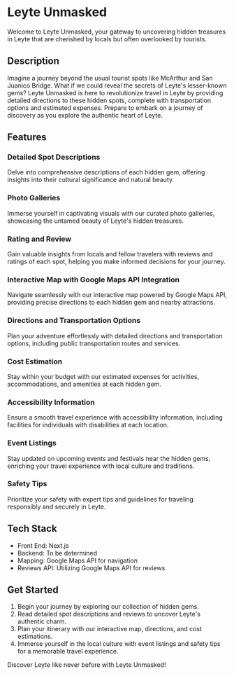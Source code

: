 # Leyte Unmasked

Welcome to Leyte Unmasked, your gateway to uncovering hidden treasures in Leyte that are cherished by locals but often overlooked by tourists.

## Description

Imagine a journey beyond the usual tourist spots like McArthur and San Juanico Bridge. What if we could reveal the secrets of Leyte's lesser-known gems? Leyte Unmasked is here to revolutionize travel in Leyte by providing detailed directions to these hidden spots, complete with transportation options and estimated expenses. Prepare to embark on a journey of discovery as you explore the authentic heart of Leyte.

## Features

### Detailed Spot Descriptions

Delve into comprehensive descriptions of each hidden gem, offering insights into their cultural significance and natural beauty.

### Photo Galleries

Immerse yourself in captivating visuals with our curated photo galleries, showcasing the untamed beauty of Leyte's hidden treasures.

### Rating and Review

Gain valuable insights from locals and fellow travelers with reviews and ratings of each spot, helping you make informed decisions for your journey.

### Interactive Map with Google Maps API Integration

Navigate seamlessly with our interactive map powered by Google Maps API, providing precise directions to each hidden gem and nearby attractions.

### Directions and Transportation Options

Plan your adventure effortlessly with detailed directions and transportation options, including public transportation routes and services.

### Cost Estimation

Stay within your budget with our estimated expenses for activities, accommodations, and amenities at each hidden gem.

### Accessibility Information

Ensure a smooth travel experience with accessibility information, including facilities for individuals with disabilities at each location.

### Event Listings

Stay updated on upcoming events and festivals near the hidden gems, enriching your travel experience with local culture and traditions.

### Safety Tips

Prioritize your safety with expert tips and guidelines for traveling responsibly and securely in Leyte.

## Tech Stack

- Front End: Next.js
- Backend: To be determined
- Mapping: Google Maps API for navigation
- Reviews API: Utilizing Google Maps API for reviews

## Get Started

1. Begin your journey by exploring our collection of hidden gems.
2. Read detailed spot descriptions and reviews to uncover Leyte's authentic charm.
3. Plan your itinerary with our interactive map, directions, and cost estimations.
4. Immerse yourself in the local culture with event listings and safety tips for a memorable travel experience.

Discover Leyte like never before with Leyte Unmasked!
